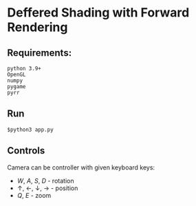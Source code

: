 # Deffered Shading with Forward Rendering

## Requirements:

```
python 3.9+
OpenGL
numpy
pygame
pyrr
```

## Run

```
$python3 app.py
```

## Controls

Camera can be controller with given keyboard keys:

- *W*, *A*, *S*, *D* - rotation
- &uarr;, &larr;, &darr;, &rarr; - position
- *Q*, *E* - zoom
